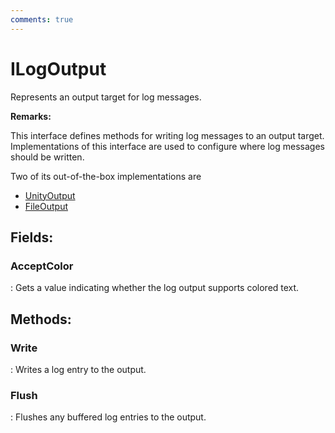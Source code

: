 ```yaml
---
comments: true
---
```

# ILogOutput

Represents an output target for log messages. 

**Remarks:**

This interface defines methods for writing log messages to an output target. Implementations of this interface are used to configure where log messages should be written. 

 Two of its out-of-the-box implementations are 

- [UnityOutput](../Logger/UnityOutput.md)
- [FileOutput](../Logger/FileOutput.md)



## **Fields**:
### **AcceptColor**
: Gets a value indicating whether the log output supports colored text. 
## **Methods**:

### **Write**
: Writes a log entry to the output. 

### **Flush**
: Flushes any buffered log entries to the output. 